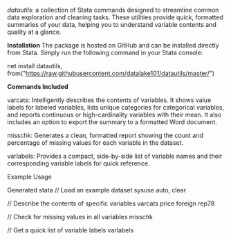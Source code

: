 _datautils_: a collection of Stata commands designed to streamline common data exploration and cleaning tasks. 
These utilities provide quick, formatted summaries of your data, helping you to understand variable contents and quality at a glance.

**Installation**
The package is hosted on GitHub and can be installed directly from Stata. Simply run the following command in your Stata console:

net install datautils, from("https://raw.githubusercontent.com/datalake101/datautils/master/")



**Commands Included**

varcats: Intelligently describes the contents of variables. It shows value labels for labeled variables, lists unique categories for categorical variables, and reports continuous or high-cardinality variables with their mean. It also includes an option to export the summary to a formatted Word document.

misschk: Generates a clean, formatted report showing the count and percentage of missing values for each variable in the dataset.

varlabels: Provides a compact, side-by-side list of variable names and their corresponding variable labels for quick reference.


Example Usage

Generated stata
// Load an example dataset
sysuse auto, clear

// Describe the contents of specific variables
varcats price foreign rep78

// Check for missing values in all variables
misschk

// Get a quick list of variable labels
varlabels

